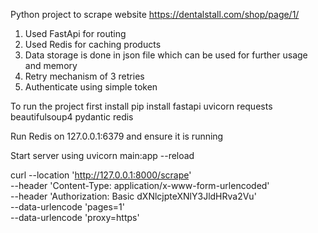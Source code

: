 Python project to scrape website https://dentalstall.com/shop/page/1/

1. Used FastApi for routing
2. Used Redis for caching products
3. Data storage is done in json file which can be used for further usage and memory
4. Retry mechanism of 3 retries
5. Authenticate using simple token

To run the project first install
pip install fastapi uvicorn requests beautifulsoup4 pydantic redis

Run Redis on 127.0.0.1:6379 and ensure it is running

Start server using 
uvicorn main:app --reload



curl --location 'http://127.0.0.1:8000/scrape' \
--header 'Content-Type: application/x-www-form-urlencoded' \
--header 'Authorization: Basic dXNlcjpteXNlY3JldHRva2Vu' \
--data-urlencode 'pages=1' \
--data-urlencode 'proxy=https'
